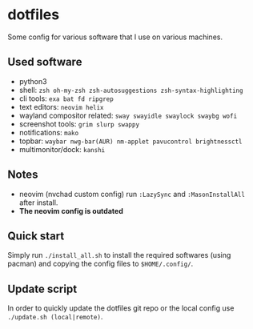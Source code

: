 # dotfiles

Some config for various software that I use on various machines.

## Used software

- python3
- shell: `zsh oh-my-zsh zsh-autosuggestions zsh-syntax-highlighting`
- cli tools: `exa bat fd ripgrep`
- text editors: `neovim helix`
- wayland compositor related: `sway swayidle swaylock swaybg wofi`
- screenshot tools: `grim slurp swappy`
- notifications: `mako`
- topbar: `waybar nwg-bar(AUR) nm-applet pavucontrol brightnessctl`
- multimonitor/dock: `kanshi`

## Notes

- neovim (nvchad custom config) run `:LazySync` and `:MasonInstallAll` after
  install.
- **The neovim config is outdated**

## Quick start

Simply run `./install_all.sh` to install the required softwares (using pacman)
and copying the config files to `$HOME/.config/`.

## Update script

In order to quickly update the dotfiles git repo or the local config use
`./update.sh (local|remote)`.
